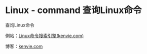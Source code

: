 # Linux - command 查询Linux命令

查询Linux命令

例站：[Linux命令搜索引擎(kenvie.com)](https://linux.kenvie.com/)

博客：[kenvie.com](https://kenvie.com)